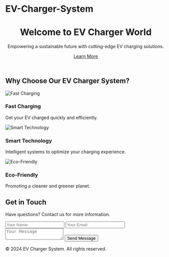 # EV-Charger-System
<!DOCTYPE html>
<html lang="en">
<head>
  <meta charset="UTF-8">
  <meta name="viewport" content="width=device-width, initial-scale=1.0">
  <title>EV Charger System</title>
  <link rel="stylesheet" href="styles.css">
</head>
<body>
  <header class="hero">
    <div class="hero-content">
      <h1>Welcome to EV Charger World</h1>
      <p>Empowering a sustainable future with cutting-edge EV charging solutions.</p>
      <a href="#features" class="btn">Learn More</a>
    </div>
  </header>

  <section id="features" class="features">
    <h2>Why Choose Our EV Charger System?</h2>
    <div class="feature-cards">
      <div class="card">
        <img src="images/fast-charging.jpg" alt="Fast Charging">
        <h3>Fast Charging</h3>
        <p>Get your EV charged quickly and efficiently.</p>
      </div>
      <div class="card">
        <img src="images/smart-tech.jpg" alt="Smart Technology">
        <h3>Smart Technology</h3>
        <p>Intelligent systems to optimize your charging experience.</p>
      </div>
      <div class="card">
        <img src="images/eco-friendly.jpg" alt="Eco-Friendly">
        <h3>Eco-Friendly</h3>
        <p>Promoting a cleaner and greener planet.</p>
      </div>
    </div>
  </section>

  <section id="contact" class="contact">
    <h2>Get in Touch</h2>
    <p>Have questions? Contact us for more information.</p>
    <form>
      <input type="text" placeholder="Your Name" required>
      <input type="email" placeholder="Your Email" required>
      <textarea placeholder="Your Message" required></textarea>
      <button type="submit" class="btn">Send Message</button>
    </form>
  </section>

  <footer class="footer">
    <p>&copy; 2024 EV Charger System. All rights reserved.</p>
  </footer>
</body>
</html>
